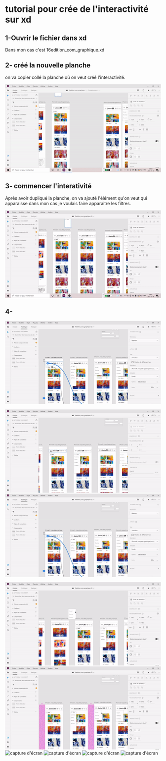 # tutorial pour crée de l'interactivité sur xd
## 1-Ouvrir le fichier dans xd
Dans mon cas c'est 16edition_com_graphique.xd
 
## 2- créé la nouvelle planche

on va copier collé la planche où on veut créé l'interactivité.

![capture d'écran](media/capture_etape_1.gif)

## 3- commencer l'interativité
Après avoir dupliqué la planche, on va ajouté l'élément qu'on veut qui apparaisse dans mon cas je voulais faire apparaitre les filtres.


![capture d'écran etape 2](media/capture_etape_2.gif)

## 4- 


![capture d'écran](media/ezgif.com-gif-maker1.gif)

![capture d'écran](media/ezgif.com-gif-maker7.gif)
![capture d'écran](media/ezgif.com-gif-maker2.gif)


![capture d'écran](media/ezgif.com-gif-maker8.gif)
![capture d'écran](media/ezgif.com-gif-maker9.gif)
![capture d'écran](media/ezgif.com-gif-maker10if)
![capture d'écran](media/ezgif.com-gif-maker11if)
![capture d'écran](media/ezgif.com-gif-maker12if)
![capture d'écran](media/ezgif.com-gif-maker13if)





